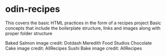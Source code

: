 # odin-recipes
This covers the basic HTML practices in the form of a recipes project
Basic concepts that include the boilerplate structure, links and images along with proper folder structure

Baked Salmon image credit: Dotdash Meredith Food Studios
Chocolate Cake image credit: AllRecipes
Sushi Bake image credit: AllRecipes